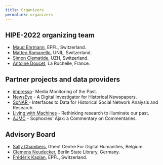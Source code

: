 ```yaml
---
title: Organizers
permalink: organizers
---
```


## HIPE-2022 organizing team

 - [Maud Ehrmann](https://impresso-project.ch/consortium/people/#maud-ehrmann), EPFL, Switzerland.
 - [Matteo Romanello](https://impresso-project.ch/consortium/people/#matteo-romanello), UNIL, Switzerland.
 - [Simon Clematide](https://impresso-project.ch/consortium/people/#simon-clematide),  UZH, Switzerland.
 - [Antoine Doucet](https://pageperso.univ-lr.fr/antoine.doucet/), La Rochelle, France.


## Partner projects and data providers
- [impresso](https://impresso-project.ch)- Media Monitoring of the Past.
- [NewsEye](https://www.newseye.eu/) - A Digital Investigator for Historical Newspapers.
- [SoNAR ](https://sonar.fh-potsdam.de/) - Interfaces to Data for Historical Social Network Analysis and Research.
- [Living with Machines](https://livingwithmachines.ac.uk/) - Rethinking research to illuminate our past.
- [AJMC](https://mromanello.github.io/ajax-multi-commentary/) - Sophocles' Ajax: a Commentary on Commentaries.


## Advisory Board

 - [Sally Chambers]( https://www.ghentcdh.ugent.be/about-the-centre/team/sally-chambers), Ghent Centre For Digital Humanities, Belgium.
 - [Clemens Neudecker](https://cneud.net/ ), Berlin State Library, Germany.
 - [Frédérik Kaplan](https://people.epfl.ch/frederic.kaplan?lang=en), EPFL, Switzerland.

